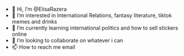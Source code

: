 - 👋 Hi, I’m @ElisaRazera
- 👀 I’m interested in International Relations, fantasy literature, tiktok memes and drinks
- 🌱 I’m currently learning international politics and how to sell stickers online
- 💞️ I’m looking to collaborate on whatever i can
- 📫 How to reach me email

<!---
ElisaRazera/ElisaRazera is a ✨ special ✨ repository because its `README.md` (this file) appears on your GitHub profile.
You can click the Preview link to take a look at your changes.
--->
